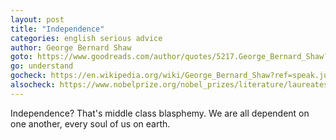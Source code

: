 ```yaml
---
layout: post
title: "Independence"
categories: english serious advice
author: George Bernard Shaw
goto: https://www.goodreads.com/author/quotes/5217.George_Bernard_Shaw?ref=speak.junglestar.org
go: understand
gocheck: https://en.wikipedia.org/wiki/George_Bernard_Shaw?ref=speak.junglestar.org
alsocheck: https://www.nobelprize.org/nobel_prizes/literature/laureates/1925/shaw-bio.html?ref=speak.junglestar.org
---
```


Independence? That's middle class blasphemy. We are all dependent on one another, every soul of us on earth.

